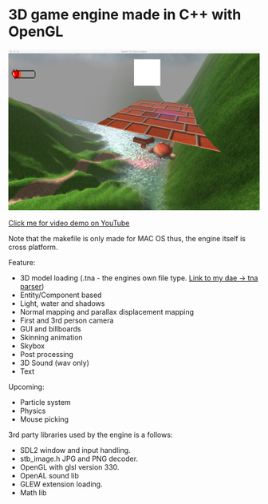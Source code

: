 # 3D game engine made in C++ with OpenGL

![](https://github.com/Sonni/OpenGL-Game-Engine/blob/master/engine_pic.png?raw=true)


[Click me for video demo on YouTube](https://www.youtube.com/watch?v=Q2YozT22QDc)


Note that the makefile is only made for MAC OS thus, the engine itself is cross platform.

Feature:
- 3D model loading (.tna - the engines own file type. [Link to my dae -> tna parser](https://github.com/Sonni/DAE_to_TNA/tree/master))
- Entity/Component based
- Light, water and shadows
- Normal mapping and parallax displacement mapping
- First and 3rd person camera
- GUI and billboards
- Skinning animation
- Skybox
- Post processing
- 3D Sound (wav only)
- Text


Upcoming:
- Particle system
- Physics
- Mouse picking

3rd party libraries used by the engine is a follows:
- SDL2 window and input handling.
- stb_image.h JPG and PNG decoder.
- OpenGL with glsl version 330.
- OpenAL sound lib
- GLEW extension loading.
- Math lib